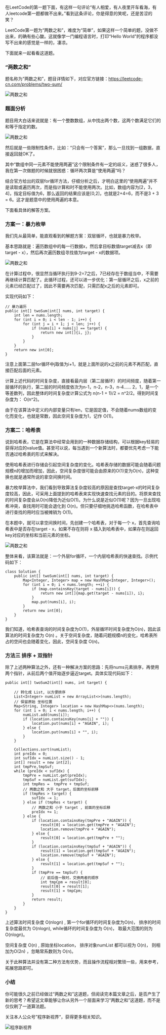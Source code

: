在LeetCode的第一题下面，有这样一句评论“有人相爱，有人夜里开车看海，有人leetcode第一题都做不出来。”看到这条评论，你是得意的笑呢，还是苦涩的笑？

LeetCode第一题为“两数之和”，难度为“简单”，如果这样一个简单的题，没做不出来，的确有些心酸。这就像学一门编程语言时，打印“Hello World”的程序都没写不出来的感觉是一样的，凄凉。

下面就来一起看看这道题。

### “两数之和”

题名称为“两数之和”，题目详情如下，对应官方链接：https://leetcode-cn.com/problems/two-sum/

![两数之和](http://www.choupangxia.com/wp-content/uploads/2021/01/twosum-1.png)

### 题面分析

题目用大白话来说就是：有一个整数数组，从中找出两个数，这两个数满足它们的和等于指定的数。

![两数之和](http://www.choupangxia.com/wp-content/uploads/2021/01/twosum-2.png)

然后就是一些限制性条件，比如：“只会有一个答案”，那么一旦找到一组数据，直接返回就OK了。

其中“数组中同一元素不能使用两遍”这个限制条件有一定的歧义，迷惑了很多人，我在第一次做题的时候就很困惑：循环两次算是“使用两遍”吗？

结合官方给出的双层for循环方法，仔细分析之后，才明白这里的“使用两遍”并不是读取或遍历两次，而是指计算和时不能使用两次。比如，数组内容为[2，3，4]，指定目标值为6，那么返回的结果应该是[0,2]，也就是2+4=6，而不是3 + 3 = 6。这才是题意中的使用两遍的本意。

下面看具体的解答方案。

### 方案一：暴力枚举

我们先从最简单，能直观看到的解题方案：双层循环，也就是暴力枚举。

基本思路就是：遍历数组中的每一行数据x，然后拿目标数值target减去x（即target - x），然后再次遍历数组寻找值为target - x的数据项。

![两数之和](http://www.choupangxia.com/wp-content/uploads/2021/01/twosum-3.png)

在计算过程中，很显然当循环执行到9-2=7之后，7已经存在于数组当中，不需要再继续计算匹配了。此循环过程，还可以进一步优化：第一层循环之后，x之前的元素已经匹配过了，因此不需要再次匹配，只需匹配x之后的元素即可。

实现代码如下：


```
// 暴力遍历
public int[] twoSum(int[] nums, int target) {
    int len = nums.length;
    for (int i = 0; i < len - 1; i++) {
        for (int j = i + 1; j < len; j++) {
            if (nums[i] + nums[j] == target) {
                return new int[]{i, j};
            }
        }
    }
    return new int[0];
}
```

注意上面第二层for循环中j取值为i+1，就是上面所说的x之前的元素不再匹配，直接匹配后面的元素。

计算上述代码的时间复杂度，直接看最内层（第二层循环）的时间频度，随着第一层循环的执行，第二层的时间频度依次为n-1，n-2，n-3，n-4…… 2，1，是一个等差数列，因此整体的时间复杂度计算公式为 n(n-1 + 1)/2 = n^2/2。得到时间复杂度为： O(n^2)。

由于在该算法中定义的内部变量只有len，它是固定值，不会随着nums数组的变化而变化，也就是常数，因此空间复杂度为1，记作 O(1)。

### 方案二：哈希表

说到哈希表，它是在算法中经常会用到的一种数据存储结构，可以根据key轻易的获得对应的value值。甚至可以说，每当遇到一个新算法时，都要优先考虑一下能否通过哈希表的形式来解决。

使用哈希表进行存储会引起空间复杂度的变化。哈希表存储的数据可能会随着问题规模n的增加而增加，因此，空间复杂度很可能会由原来的O(1)变为O(n)，这种变换也就是通常所说的拿空间换时间。

暴力枚举算法中，我们看到导致算法复杂度较高的原因是查找target-x的时间复杂度较高，因此，可采用上面提到的哈希表来实现快速查找元素的目的。将原来查找的时间复杂度会从O(n)降低为近似O(1)。为什么说是近似O(1)呢？因为一旦出现哈希冲突，查找用时可能会退化到 O(n)。但只要仔细地挑选哈希函数，在哈希表中进行查找的用时应当被摊销为 O(1)。

在本题中，就可以拿空间换时间，先创建一个哈希表，对于每一个 x，首先查询哈希表中是否存在target - x，如果不存在则将 x 插入到哈希表中，如果存在则返回key对应的坐标和当前元素的坐标。


![两数之和](http://www.choupangxia.com/wp-content/uploads/2021/01/twosum-4.png)

整体来看，该算法就是：一个外层for循环，一个内层哈希表的快速查找。示例代码如下：

```
class Solution {
    public int[] twoSum(int[] nums, int target) {
        Map<Integer, Integer> map = new HashMap<Integer, Integer>();
        for (int i = 0; i < nums.length; ++i) {
            if (map.containsKey(target - nums[i])) {
                return new int[]{map.get(target - nums[i]), i};
            }
            map.put(nums[i], i);
        }
        return new int[0];
    }
}
```
我们知道，哈希表查询的时间复杂度为O(1)，外层循环时间复杂度为O(n)，因此该算法的时间复杂度为 O(n) 。关于空间复杂度，随着问题规模n的变化，哈希表所占的空间也会随着变化，因此，空间复杂度 O(n)。


### 方法三 排序 + 双指针

除了上述两种算法之外，还有一种解决方案的思路：先将nums元素排序，再使用两个指针，从前后两个值开始逐步逼近target。具体实现代码如下：

```
public int[] twoSum2(int[] nums, int target) {

    // 转化成 List, 以方便排序
    List<Integer> numList = new ArrayList<>(nums.length);
    // 保留原始 坐标位置
    Map<String, Integer> location = new HashMap<>(nums.length);
    for (int i = 0; i < nums.length; i++) {
        numList.add(nums[i]);
        if (location.containsKey(nums[i] + "")) {
            location.put(nums[i] + "AGAIN", i);
        } else {
            location.put(nums[i] + "", i);
        }
    }

    Collections.sort(numList);
    int preIdx = 0;
    int sufIdx = numList.size() - 1;
    int[] result = new int[2];
    int tmpPre,tmpSuf;
    while (preIdx < sufIdx) {
        tmpPre = numList.get(preIdx);
        tmpSuf = numList.get(sufIdx);
        int tmpRes =  tmpPre + tmpSuf;
        // 两数之和 大于 target，后面的坐标前移
        if (tmpRes > target) {
            sufIdx -= 1;
        } else if (tmpRes < target) {
            // 两数之和 小于 target , 前面的坐标后移
            preIdx += 1;
        } else {
            if (location.containsKey(tmpPre + "AGAIN")) {
                result[0] = location.get(tmpPre + "AGAIN");
                location.remove(tmpPre + "AGAIN");
            } else {
                result[0] = location.get(tmpPre + "");
            }
            if (location.containsKey(tmpSuf + "AGAIN")) {
                result[1] = location.get(tmpSuf + "AGAIN");
                location.remove(tmpSuf + "AGAIN");
            } else {
                result[1] = location.get(tmpSuf + "");
            }
            if (tmpPre == tmpSuf) {
                // 前后值一致时，交换两者的顺序
                int tmpCpm = result[0];
                result[0] = result[1];
                result[1] = tmpCpm;
            }
            return result;
        }
    }
}
```
上述算法时间复杂度 O(nlogn) , 第一个for循环的时间复杂度为O(n)， 排序的时间复杂度最优为 O(nlogn), while循环的时间复杂度为 O(n)， 取最大范围的则为O(nlogn)。

空间复杂度 O(n) , 原始坐标location， 排序对象numList 都可以视为 O(n)， 则相加为O(2n) ，忽略常系数则为 O(n)。

关于此种算法并没有第二种方法有优势，而且操作流程相对繁琐一些，用来参考，拓展思路即可。

### 小结

你可能很久之前已经做过“两数之和”这道题，但阅读完本篇文章之后，是否产生了新的思考？希望这文章能够让你从另外一个层面来学习“两数之和”这道题，而不是仅仅刷了一道算法题。

关注本人公众号”程序新视界“，获得更多相关知识。

![程序新视界](https://www.choupangxia.com/wp-content/uploads/2019/07/weixin.jpg)